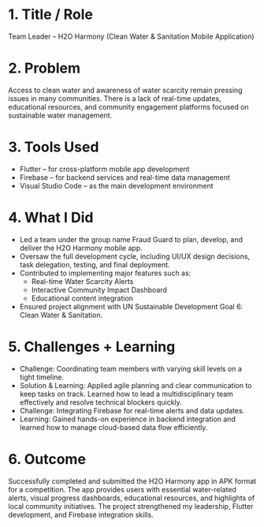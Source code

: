 # 1. Title / Role
Team Leader – H2O Harmony (Clean Water & Sanitation Mobile Application)

# 2. Problem
Access to clean water and awareness of water scarcity remain pressing issues in many communities. There is a lack of real-time updates, educational resources, and community engagement platforms focused on sustainable water management.

# 3. Tools Used
- Flutter – for cross-platform mobile app development
- Firebase – for backend services and real-time data management
- Visual Studio Code – as the main development environment

# 4. What I Did
- Led a team under the group name Fraud Guard to plan, develop, and deliver the H2O Harmony mobile app.
- Oversaw the full development cycle, including UI/UX design decisions, task delegation, testing, and final deployment.
- Contributed to implementing major features such as:
    - Real-time Water Scarcity Alerts
    - Interactive Community Impact Dashboard
    - Educational content integration
- Ensured project alignment with UN Sustainable Development Goal 6: Clean Water & Sanitation.

# 5. Challenges + Learning
- Challenge: Coordinating team members with varying skill levels on a tight timeline.
- Solution & Learning: Applied agile planning and clear communication to keep tasks on track. Learned how to lead a multidisciplinary team effectively and resolve technical blockers quickly.
- Challenge: Integrating Firebase for real-time alerts and data updates.
- Learning: Gained hands-on experience in backend integration and learned how to manage cloud-based data flow efficiently.

# 6. Outcome
Successfully completed and submitted the H2O Harmony app in APK format for a competition. The app provides users with essential water-related alerts, visual progress dashboards, educational resources, and highlights of local community initiatives. The project strengthened my leadership, Flutter development, and Firebase integration skills.
